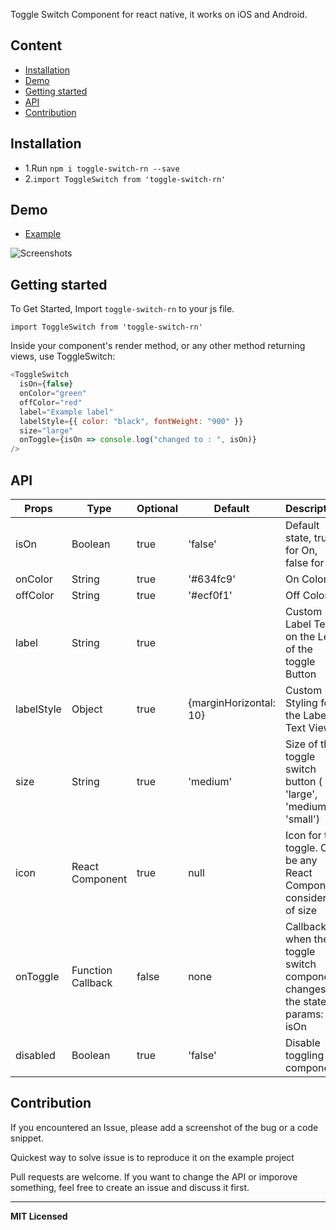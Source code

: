 Toggle Switch Component for react native, it works on iOS and Android.

## Content

- [Installation](#installation)
- [Demo](#demo)
- [Getting started](#getting-started)
- [API](#api)
- [Contribution](#contribution)

## Installation

- 1.Run `npm i toggle-switch-rn --save`
- 2.`import ToggleSwitch from 'toggle-switch-rn'`

## Demo

- [Example](https://github.com/aminebenkeroum/toggle-switch-rn/tree/master/example)

![Screenshots](https://user-images.githubusercontent.com/6145715/62531210-4961a880-b842-11e9-918e-296cc0fd1666.gif)

## Getting started

To Get Started, Import `toggle-switch-rn` to your js file.

`import ToggleSwitch from 'toggle-switch-rn'`

Inside your component's render method, or any other method returning views, use ToggleSwitch:

```javascript
<ToggleSwitch
  isOn={false}
  onColor="green"
  offColor="red"
  label="Example label"
  labelStyle={{ color: "black", fontWeight: "900" }}
  size="large"
  onToggle={isOn => console.log("changed to : ", isOn)}
/>
```

## API

| Props      | Type              | Optional | Default                | Description                                                               |
| ---------- | ----------------- | -------- | ---------------------- | ------------------------------------------------------------------------- |
| isOn       | Boolean           | true     | 'false'                | Default state, true for On, false for off                                 |
| onColor    | String            | true     | '#634fc9'              | On Color                                                                  |
| offColor   | String            | true     | '#ecf0f1'              | Off Color                                                                 |
| label      | String            | true     |                        | Custom Label Text on the Left of the toggle Button                        |
| labelStyle | Object            | true     | {marginHorizontal: 10} | Custom Styling for the Label Text View                                    |
| size       | String            | true     | 'medium'               | Size of the toggle switch button ( 'large', 'medium', 'small')            |
| icon       | React Component   | true     | null                   | Icon for the toggle. Can be any React Component considerate of size       |
| onToggle   | Function Callback | false    | none                   | Callback when the toggle switch component changes the state, params: isOn |
| disabled   | Boolean           | true     | 'false'                | Disable toggling the component                                            |

## Contribution

If you encountered an Issue, please add a screenshot of the bug or a code snippet.

Quickest way to solve issue is to reproduce it on the example project

Pull requests are welcome. If you want to change the API or imporove something, feel free to create an issue and discuss it first.

---

**MIT Licensed**

